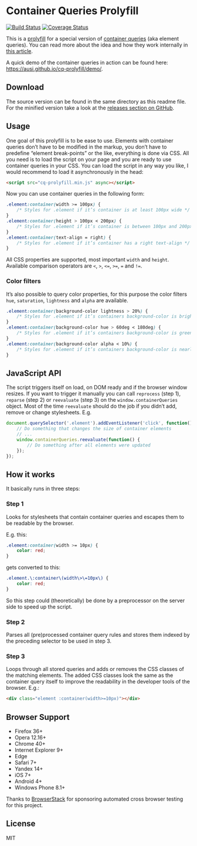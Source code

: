 # Container Queries Prolyfill

[![Build Status](https://travis-ci.org/ausi/cq-prolyfill.svg?branch=master)](https://travis-ci.org/ausi/cq-prolyfill/branches) [![Coverage Status](https://coveralls.io/repos/ausi/cq-prolyfill/badge.svg?branch=master&service=github)](https://coveralls.io/github/ausi/cq-prolyfill?branch=master)

This is a [prolyfill](https://youtu.be/UpVj5azI-iI?t=24m54s) for a special version of [container queries](https://github.com/ResponsiveImagesCG/container-queries) (aka element queries). You can read more about the idea and how they work internally in [this article](https://au.si/css-container-queries).

A quick demo of the container queries in action can be found here: <https://ausi.github.io/cq-prolyfill/demo/>.

## Download

The source version can be found in the same directory as this readme file. For the minified version take a look at the [releases section on GitHub](https://github.com/ausi/cq-prolyfill/releases).

## Usage

One goal of this prolyfill is to be ease to use. Elements with container queries don’t have to be modified in the markup, you don’t have to predefine “element break-points” or the like, everything is done via CSS. All you need is to load the script on your page and you are ready to use container queries in your CSS. You can load the script in any way you like, I would recommend to load it asynchronously in the head:

```html
<script src="cq-prolyfill.min.js" async></script>
```

Now you can use container queries in the following form:

```css
.element:container(width >= 100px) {
	/* Styles for .element if it’s container is at least 100px wide */
}
.element:container(height > 100px < 200px) {
	/* Styles for .element if it’s container is between 100px and 200px high */
}
.element:container(text-align = right) {
	/* Styles for .element if it’s container has a right text-align */
}
```

All CSS properties are supported, most important `width` and `height`. Available comparison operators are `<`, `>`, `<=`, `>=`, `=` and `!=`.

### Color filters

It’s also possible to query color properties, for this purpose the color filters `hue`, `saturation`, `lightness` and `alpha` are available.

```css
.element:container(background-color lightness > 20%) {
	/* Styles for .element if it’s containers background-color is brighter than 20% */
}
.element:container(background-color hue > 60deg < 180deg) {
	/* Styles for .element if it’s containers background-color is greenish */
}
.element:container(background-color alpha < 10%) {
	/* Styles for .element if it’s containers background-color is nearly transparent */
}
```

## JavaScript API

The script triggers itself on load, on DOM ready and if the browser window resizes. If you want to trigger it manually you can call `reprocess` (step 1), `reparse` (step 2) or `reevaluate` (step 3) on the `window.containerQueries` object. Most of the time `reevaluate` should do the job if you didn’t add, remove or change stylesheets. E.g.

```js
document.querySelector('.element').addEventListener('click', function() {
	// Do something that changes the size of container elements
	// ...
	window.containerQueries.reevaluate(function() {
		// Do something after all elements were updated
	});
});
```

## How it works

It basically runs in three steps:

### Step 1

Looks for stylesheets that contain container queries and escapes them to be readable by the browser.

E.g. this:

```css
.element:container(width >= 10px) {
	color: red;
}
```

gets converted to this:

```css
.element.\:container\(width\>\=10px\) {
	color: red;
}
```

So this step could (theoretically) be done by a preprocessor on the server side to speed up the script.

### Step 2

Parses all (pre)processed container query rules and stores them indexed by the preceding selector to be used in step 3.

### Step 3

Loops through all stored queries and adds or removes the CSS classes of the matching elements. The added CSS classes look the same as the container query itself to improve the readability in the developer tools of the browser. E.g.:

```html
<div class="element :container(width>=10px)"></div>
```

## Browser Support

* Firefox 36+
* Opera 12.16+
* Chrome 40+
* Internet Explorer 9+
* Edge
* Safari 7+
* Yandex 14+
* iOS 7+
* Android 4+
* Windows Phone 8.1+

Thanks to [BrowserStack](https://www.browserstack.com/automate) for sponsoring automated cross browser testing for this project.

## License

MIT
